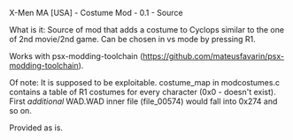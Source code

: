 X-Men MA [USA] - Costume Mod - 0.1 - Source

What is it:
Source of mod that adds a costume to Cyclops similar to the one of 2nd movie/2nd game.
Can be chosen in vs mode by pressing R1.

Works with psx-modding-toolchain (https://github.com/mateusfavarin/psx-modding-toolchain).

Of note:
It is supposed to be exploitable.
costume_map in modcostumes.c contains a table of R1 costumes for every character (0x0 - doesn't exist).
First _additional_ WAD.WAD inner file (file_00574) would fall into 0x274 and so on.

Provided as is.
